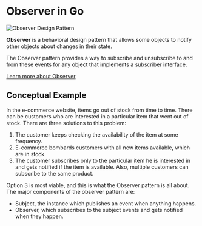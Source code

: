 **Observer** in Go
==================

![Observer Design Pattern](https://refactoring.guru/images/patterns/content/observer/observer.png)

**Observer** is a behavioral design pattern that allows some objects to notify other objects about changes in their state.

The Observer pattern provides a way to subscribe and unsubscribe to and from these events for any object that implements a subscriber interface.

[Learn more about Observer](https://refactoring.guru/design-patterns/observer)

Conceptual Example
------------------

In the e-commerce website, items go out of stock from time to time. There can be customers who are interested in a particular item that went out of stock. There are three solutions to this problem:

1.  The customer keeps checking the availability of the item at some frequency.
2.  E-commerce bombards customers with all new items available, which are in stock.
3.  The customer subscribes only to the particular item he is interested in and gets notified if the item is available. Also, multiple customers can subscribe to the same product.

Option 3 is most viable, and this is what the Observer pattern is all about. The major components of the observer pattern are:

*   Subject, the instance which publishes an event when anything happens.
*   Observer, which subscribes to the subject events and gets notified when they happen.